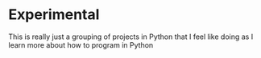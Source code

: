 # Experimental
 
This is really just a grouping of projects in Python that I feel like doing as I learn more about how to program in Python